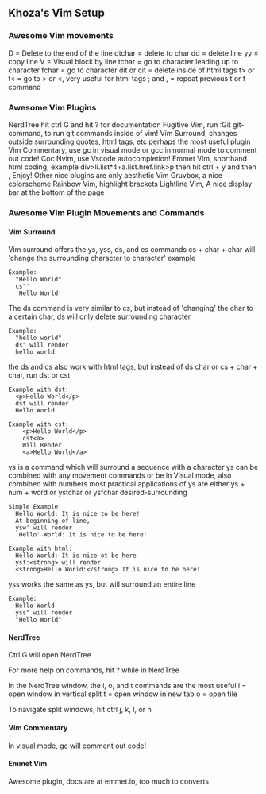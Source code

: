 ## Khoza's Vim Setup

### Awesome Vim movements
D = Delete to the end of the line
dtchar = delete to char
dd = delete line
yy = copy line
V = Visual block by line
tchar = go to character leading up to character
fchar = go to character
dit or cit = delete inside of html tags
t> or t< = go to > or <, very useful for html tags
; and , = repeat previous t or f command

### Awesome Vim Plugins
NerdTree hit ctrl G and hit ? for documentation
Fugitive Vim, run :Git git-command, to run git commands inside of vim!
Vim Surround, changes outside surrounding quotes, html tags, etc 
perhaps the most useful plugin
Vim Commentary, use gc in visual mode or gcc in normal mode to 
comment out code!
Coc Nvim, use Vscode autocompletion!
Emmet Vim, shorthand html coding, example div>li.list*4+a.list.href.link>p
then hit ctrl + y and then , Enjoy!
Other nice plugins are only aesthetic
Vim Gruvbox, a nice colorscheme
Rainbow Vim, highlight brackets
Lightline Vim, A nice display bar at the bottom of the page

### Awesome Vim Plugin Movements and Commands
#### Vim Surround

Vim surround offers the ys, yss, ds, and cs commands
cs + char + char will 'change the surrounding character to character' example

```
Example:
  "Hello World"
  cs"'
  'Hello World'
```

The ds command is very similar to cs, but instead of 'changing' the char to a certain char, 
ds will only delete surrounding character

```
Example:
  "hello world"
  ds" will render
  hello world
```

the ds and cs also work with html tags, but instead of ds char or cs + char + char, 
run dst or cst<desired-tag-name>

```
Example with dst:
  <p>Hello World</p>
  dst will render
  Hello World

Example with cst:
    <p>Hello World</p>
    cst<a>
    Will Render
    <a>Hello World</a>
```

ys is a command which will surround a sequence with a character
ys can be combined with any movement commands or be in Visual mode, also combined with numbers
most practical applications of ys are either ys + num + word or ystchar or ysfchar desired-surrounding

```
Simple Example:
  Hello World: It is nice to be here!
  At beginning of line,
  ysw' will render
  'Hello' World: It is nice to be here!

Example with html:
  Hello World: It is nice ot be here
  ysf:<strong> will render
  <strong>Hello World:</strong> It is nice to be here!
```

yss works the same as ys, but will surround an entire line

```
Example:
  Hello World
  yss" will render
  "Hello World"
```

#### NerdTree
Ctrl G will open NerdTree

For more help on commands, hit ? while in NerdTree

In the NerdTree window, the i, o, and t commands are the most useful
i = open window in vertical split
t = open window in new tab
o = open file

To navigate split windows, hit ctrl j, k, l, or h

#### Vim Commentary 
In visual mode, gc will comment out code!

#### Emmet Vim
Awesome plugin, docs are at emmet.io, too much to converts

